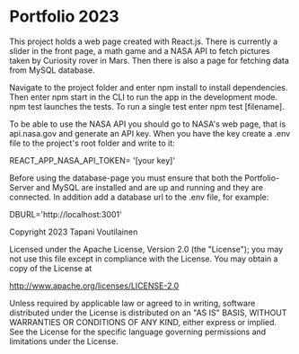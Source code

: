 # Portfolio 2023

This project holds a web page created with React.js. There is currently a slider in the front page, a math game and a NASA API to fetch pictures taken by Curiosity rover in Mars. Then there is also a page for fetching data from MySQL database.

Navigate to the project folder and enter npm install to install dependencies. Then enter npm start in the CLI to run the app in the development mode. npm test launches the tests. To run a single test enter npm test [filename].

To be able to use the NASA API you should go to NASA's web page, that is api.nasa.gov and generate an API key. When you have the key create a .env file to the project's root folder and write to it:

REACT_APP_NASA_API_TOKEN= '[your key]'

Before using the database-page you must ensure that both the Portfolio-Server and MySQL are installed and are up and running and they are connected. In addition add a database url to the .env file, for example:

DBURL='http://localhost:3001'

Copyright 2023 Tapani Voutilainen

Licensed under the Apache License, Version 2.0 (the "License"); you may not use this file except in compliance with the License. You may obtain a copy of the License at

http://www.apache.org/licenses/LICENSE-2.0

Unless required by applicable law or agreed to in writing, software distributed under the License is distributed on an "AS IS" BASIS, WITHOUT WARRANTIES OR CONDITIONS OF ANY KIND, either express or implied. See the License for the specific language governing permissions and limitations under the License.
